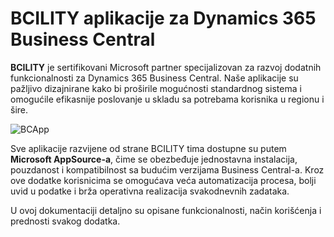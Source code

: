 # BCILITY aplikacije za Dynamics 365 Business Central

**BCILITY** je sertifikovani Microsoft partner specijalizovan za razvoj dodatnih funkcionalnosti za Dynamics 365 Business Central. Naše aplikacije su pažljivo dizajnirane kako bi proširile mogućnosti standardnog sistema i omogućile efikasnije poslovanje u skladu sa potrebama korisnika u regionu i šire.

![BCApp](../assets/Aplikacije/BcilityAplikacije/bcapp.png)

Sve aplikacije razvijene od strane BCILITY tima dostupne su putem **Microsoft AppSource-a**, čime se obezbeđuje jednostavna instalacija, pouzdanost i kompatibilnost sa budućim verzijama Business Central-a. Kroz ove dodatke korisnicima se omogućava veća automatizacija procesa, bolji uvid u podatke i brža operativna realizacija svakodnevnih zadataka.

U ovoj dokumentaciji detaljno su opisane funkcionalnosti, način korišćenja i prednosti svakog dodatka.

